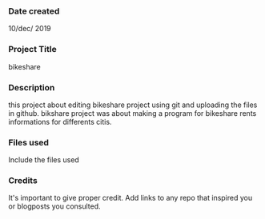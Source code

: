 ### Date created
10/dec/ 2019
### Project Title
bikeshare

### Description
this project about editing bikeshare project using git and uploading the files in github.
bikshare project was about making a program for bikeshare rents informations for differents citis.

### Files used
Include the files used

### Credits
It's important to give proper credit. Add links to any repo that inspired you or blogposts you consulted.
